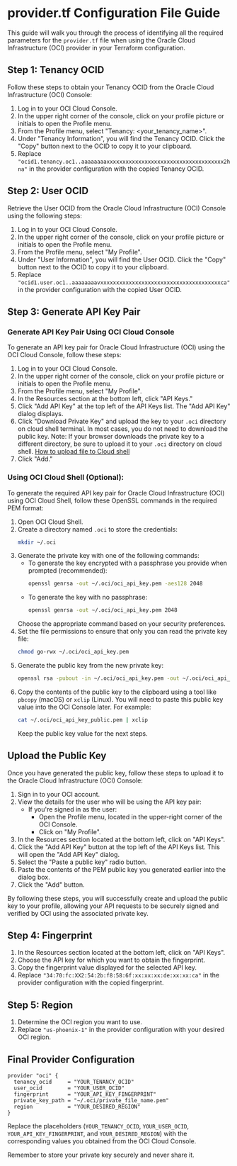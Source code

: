 # provider.tf Configuration File Guide

This guide will walk you through the process of identifying all the required parameters for the `provider.tf` file when using the Oracle Cloud Infrastructure (OCI) provider in your Terraform configuration.

## Step 1: Tenancy OCID

Follow these steps to obtain your Tenancy OCID from the Oracle Cloud Infrastructure (OCI) Console:

1. Log in to your OCI Cloud Console.
2. In the upper right corner of the console, click on your profile picture or initials to open the Profile menu.
3. From the Profile menu, select "Tenancy: \<your_tenancy_name\>".
4. Under "Tenancy Information", you will find the Tenancy OCID. Click the "Copy" button next to the OCID to copy it to your clipboard.
5. Replace `"ocid1.tenancy.oc1..aaaaaaaaxxxxxxxxxxxxxxxxxxxxxxxxxxxxxxxxxxxxx2hna"` in the provider configuration with the copied Tenancy OCID.

## Step 2: User OCID

Retrieve the User OCID from the Oracle Cloud Infrastructure (OCI) Console using the following steps:

1. Log in to your OCI Cloud Console.
2. In the upper right corner of the console, click on your profile picture or initials to open the Profile menu.
3. From the Profile menu, select "My Profile".
4. Under "User Information", you will find the User OCID. Click the "Copy" button next to the OCID to copy it to your clipboard.
5. Replace `"ocid1.user.oc1..aaaaaaaavxxxxxxxxxxxxxxxxxxxxxxxxxxxxxxxxxxxxxxca"` in the provider configuration with the copied User OCID.

## Step 3: Generate API Key Pair

### Generate API Key Pair Using OCI Cloud Console

To generate an API key pair for Oracle Cloud Infrastructure (OCI) using the OCI Cloud Console, follow these steps:

1. Log in to your OCI Cloud Console.
2. In the upper right corner of the console, click on your profile picture or initials to open the Profile menu.
3. From the Profile menu, select "My Profile".
4. In the Resources section at the bottom left, click "API Keys."
5. Click "Add API Key" at the top left of the API Keys list. The "Add API Key" dialog displays.
6. Click "Download Private Key" and upload the key to your `.oci` directory on cloud shell terminal. In most cases, you do not need to download the public key.
Note: If your browser downloads the private key to a different directory, be sure to upload it to your `.oci` directory on cloud shell. [How to upload file to Cloud shell](https://docs.oracle.com/en-us/iaas/Content/API/Concepts/devcloudshellgettingstarted.htm)
5. Click "Add."

### Using OCI Cloud Shell (Optional):

To generate the required API key pair for Oracle Cloud Infrastructure (OCI) using OCI Cloud Shell, follow these OpenSSL commands in the required PEM format:

1. Open OCI Cloud Shell.
2. Create a directory named `.oci` to store the credentials:
   ```bash
   mkdir ~/.oci
   ```
3. Generate the private key with one of the following commands:
   - To generate the key encrypted with a passphrase you provide when prompted (recommended):
     ```bash
     openssl genrsa -out ~/.oci/oci_api_key.pem -aes128 2048
     ```
   - To generate the key with no passphrase:
     ```bash
     openssl genrsa -out ~/.oci/oci_api_key.pem 2048
     ```
   Choose the appropriate command based on your security preferences.
4. Set the file permissions to ensure that only you can read the private key file:
   ```bash
   chmod go-rwx ~/.oci/oci_api_key.pem
   ```
5. Generate the public key from the new private key:
   ```bash
   openssl rsa -pubout -in ~/.oci/oci_api_key.pem -out ~/.oci/oci_api_key_public.pem
   ```
6. Copy the contents of the public key to the clipboard using a tool like `pbcopy` (macOS) or `xclip` (Linux). You will need to paste this public key value into the OCI Console later. For example:
   ```bash
   cat ~/.oci/oci_api_key_public.pem | xclip
   ```
   Keep the public key value for the next steps.

## Upload the Public Key

Once you have generated the public key, follow these steps to upload it to the Oracle Cloud Infrastructure (OCI) Console:

1. Sign in to your OCI account.
2. View the details for the user who will be using the API key pair:
   - If you're signed in as the user:
     - Open the Profile menu, located in the upper-right corner of the OCI Console.
     - Click on "My Profile".
3. In the Resources section located at the bottom left, click on "API Keys".
4. Click the "Add API Key" button at the top left of the API Keys list. This will open the "Add API Key" dialog.
5. Select the "Paste a public key" radio button.
6. Paste the contents of the PEM public key you generated earlier into the dialog box.
7. Click the "Add" button.

By following these steps, you will successfully create and upload the public key to your profile, allowing your API requests to be securely signed and verified by OCI using the associated private key.

## Step 4: Fingerprint

1. In the Resources section located at the bottom left, click on "API Keys".
2. Choose the API key for which you want to obtain the fingerprint.
3. Copy the fingerprint value displayed for the selected API key.
4. Replace `"34:70:fc:XX2:54:2b:f8:58:6f:xx:xx:xx:de:xx:xx:ca"` in the provider configuration with the copied fingerprint.

## Step 5: Region

1. Determine the OCI region you want to use.
2. Replace `"us-phoenix-1"` in the provider configuration with your desired OCI region.

## Final Provider Configuration

```hcl
provider "oci" {
  tenancy_ocid     = "YOUR_TENANCY_OCID"
  user_ocid        = "YOUR_USER_OCID"
  fingerprint      = "YOUR_API_KEY_FINGERPRINT"
  private_key_path = "~/.oci/private_file_name.pem"
  region           = "YOUR_DESIRED_REGION"
}
```

Replace the placeholders (`YOUR_TENANCY_OCID`, `YOUR_USER_OCID`, `YOUR_API_KEY_FINGERPRINT`, and `YOUR_DESIRED_REGION`) with the corresponding values you obtained from the OCI Cloud Console.

Remember to store your private key securely and never share it.

